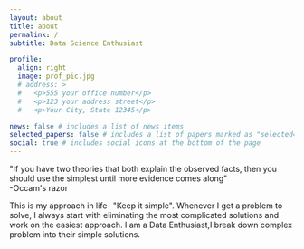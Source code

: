 ```yaml
---
layout: about
title: about
permalink: /
subtitle: Data Science Enthusiast

profile:
  align: right
  image: prof_pic.jpg
  # address: >
  #   <p>555 your office number</p>
  #   <p>123 your address street</p>
  #   <p>Your City, State 12345</p>

news: false # includes a list of news items
selected_papers: false # includes a list of papers marked as "selected={true}"
social: true # includes social icons at the bottom of the page
---
```


"If you have two theories that both explain the observed facts, then you should use the simplest until more evidence comes along"  
-Occam's razor

This is my approach in life- "Keep it simple". Whenever I get a problem to solve, I always start with eliminating the most complicated solutions and work on the easiest approach. I am a Data Enthusiast,I break down complex problem into their simple solutions. 
